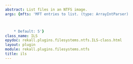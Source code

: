 ```yaml
---
abstract: List files in an NTFS image.
args: {mfts: 'MFT entries to list. (type: ArrayIntParser)



    * Default: 5'}
class_name: ILS
epydoc: rekall.plugins.filesystems.ntfs.ILS-class.html
layout: plugin
module: rekall.plugins.filesystems.ntfs
title: ils
---
```

